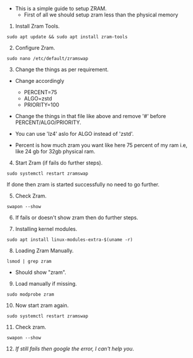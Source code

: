 - This is a simple guide to setup ZRAM.
  - First of all we should setup zram less than the physical memory 

1. Install Zram Tools.
```
sudo apt update && sudo apt install zram-tools
```

2. Configure Zram.
```
sudo nano /etc/default/zramswap
```

3. Change the things as per requirement.

- Change accordingly
  - PERCENT=75
  - ALGO=zstd
  - PRIORITY=100

- Change the things in that file like above and remove '#' before PERCENT/ALGO/PRIORITY.

- You can use 'lz4' aslo for ALGO instead of 'zstd'.

- Percent is how much zram you want like here 75 percent of my ram i.e, like 24 gb for 32gb physical ram.

4. Start Zram (if fails do further steps).
```
sudo systemctl restart zramswap
```
If done then zram is started successfully no need to go further.

5.  Check Zram.
```
swapon --show
```

6. If fails or doesn't show zram then do further steps.

7. Installing kernel modules.
```
sudo apt install linux-modules-extra-$(uname -r)
```

8. Loading Zram Manually.
```
lsmod | grep zram
```       
- Should show "zram".

 9. Load manually if missing.
```
sudo modprobe zram
```

10. Now start zram again.
```
sudo systemctl restart zramswap
```

11. Check zram.
```
swapon --show
```

12. *If still fails then google the error, I can't help you*.


